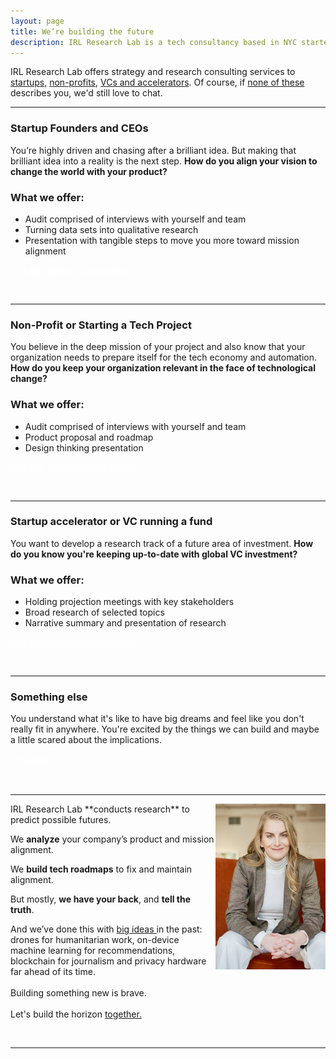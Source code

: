 ```yaml
---
layout: page
title: We’re building the future
description: IRL Research Lab is a tech consultancy based in NYC started by Allison Burtch that  offers strategy and research consulting services to startups, non-profits, VCs and accelerators in order to build the future of technology.
---
```



IRL Research Lab offers strategy and research consulting services to <a href="#startup-founders-and-ceos">startups,</a> <a href="#non-profit-or-starting-a-tech-project">non-profits</a>, <a href="#startup-accelerator-or-vc-running-a-fund">VCs and accelerators</a>. Of course, if <a href="#something-else">none of these</a> describes you, we'd still love to chat.


***

### Startup Founders and CEOs

You’re highly driven and chasing after a brilliant idea. But making that brilliant idea into a reality is the next step. **How do you align your vision to change the world with your product?**

### What we offer:
 - Audit comprised of interviews with yourself and team 
 - Turning data sets into qualitative research
 - Presentation with tangible steps to move you more toward mission alignment


<span class="improved"><a href="mailto:hi@irlresear.ch" style="color:white">let's talk about my company</a> </span>


<br>


***

### Non-Profit or Starting a Tech Project

You believe in the deep mission of your project and also know that your organization needs to prepare itself for the tech economy and automation. **How do you keep your organization relevant in the face of technological change?**

### What we offer:
 - Audit comprised of interviews with yourself and team 
 - Product proposal and roadmap
 - Design thinking presentation

<span class="improved"><a href="mailto:hi@irlresear.ch" style="color:white">let's talk about my tech project</a> </span>

<br>

***

### Startup accelerator or VC running a fund

You want to develop a research track of a future area of investment. **How do you know you're keeping up-to-date with global VC investment?**

### What we offer:
 - Holding projection meetings with key stakeholders
 - Broad research of selected topics
 - Narrative summary and presentation of research

<span class="improved"><a href="mailto:hi@irlresear.ch" style="color:white">let's talk about my accelerator</a> </span>

<br>

***

### Something else

You understand what it's like to have big dreams and feel like you don't really fit in anywhere. You're excited by the things we can build and maybe a little scared about the implications.


<span class="improved"><a href="mailto:hi@irlresear.ch" style="color:white">let's talk!</a> </span>
<br><br><br>


***


<img src="/assets/headshot.jpg" alt="headshot" align="right" style="width:35%">
IRL Research Lab **conducts research** to predict possible futures.

We **analyze** your company’s product and mission alignment.

We **build tech roadmaps** to fix and maintain alignment.

But mostly, **we have your back**, and **tell the truth**.

And we’ve done this with <a href="/reviews"> big ideas </a> in the past: drones for humanitarian work, on-device machine learning for recommendations, blockchain for journalism and privacy hardware far ahead of its time. 
<br><br>
Building something new is brave.
<br><br>
Let's build the horizon <a href="/contact">together.</a>

<br>




***